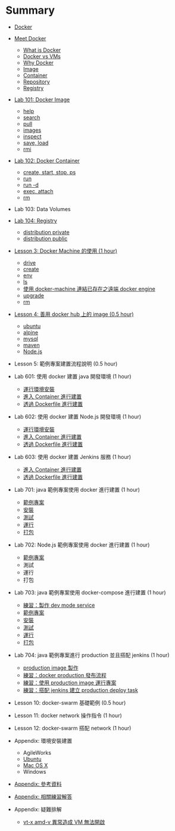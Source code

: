 # Summary

- [Docker](docker/README.md)

- [Meet Docker](docker/000-intro/README.md)

  - [What is Docker](docker/000-intro/what/README.md)
  - [Docker vs VMs](docker/000-intro/compare/README.md)
  - [Why Docker](docker/000-intro/why/README.md)
  - [Image](docker/000-intro/image/README.md)
  - [Container](docker/000-intro/container/README.md)
  - [Repository](docker/000-intro/repository/README.md)
  - [Registry](docker/000-intro/registry/README.md)

- [Lab 101: Docker Image](docker/basic/101-image/README.md)

  - [help](docker/basic/101-image/help/README.md)
  - [search](docker/basic/101-image/search/README.md)
  - [pull](docker/basic/101-image/pull/README.md)
  - [images](docker/basic/101-image/images/README.md)
  - [inspect](docker/basic/101-image/inspect/README.md)
  - [save, load](docker/basic/101-image/save-load/README.md)
  - [rmi](docker/basic/101-image/rmi/README.md)

- [Lab 102: Docker Container](docker/basic/102-container/README.md)

  - [create, start, stop, ps](docker/basic/102-container/create/README.md)
  - [run](docker/basic/102-container/run/README.md)
  - [run -d](docker/basic/102-container/daemon/README.md)
  - [exec, attach](docker/basic/102-container/exec/README.md)
  - [rm](docker/basic/102-container/rm/README.md)

- Lab 103: Data Volumes

- [Lab 104: Registry](docker/basic/104-registry/README.md)

  - [distribution private](docker/basic/104-registry/distribution-private/README.md)
  - [distribution public](docker/basic/104-registry/distribution-public/README.md)

- [Lesson 3: Docker Machine 的使用 (1 hour)](docker/machine/README.md)

  - [drive](docker/machine/drive/README.md)
  - [create](docker/machine/create/README.md)
  - [env](docker/machine/env/README.md)
  - [ls](docker/machine/ls/README.md)
  - [使用 docker-machine 連結已存在之遠端 docker engine](docker/machine/exist-remote-docker/README.md)
  - [upgrade](docker/machine/upgrade/README.md)
  - [rm](docker/machine/rm/README.md)

- [Lesson 4: 善用 docker hub 上的 image (0.5 hour)](docker/hub/README.md)

  - [ubuntu](docker/hub/ubuntu/README.md)
  - [alpine](docker/hub/alpine/README.md)
  - [mysql](docker/hub/mysql/README.md)
  - [maven](docker/hub/maven/README.md)
  - [Node.js](docker/hub/nodejs/README.md)

- Lesson 5: 範例專案建置流程說明 (0.5 hour)

- Lab 601: 使用 docker 建置 java 開發環境 (1 hour)

  - [運行環境安裝](docker/project/java/env/README.md)
  - [進入 Container 進行建置](docker/project/java/env-docker-build/README.md)
  - [透過 Dockerfile 進行建置](docker/project/java/env-dockerfile/README.md)

- Lab 602: 使用 docker 建置 Node.js 開發環境 (1 hour)

  - [運行環境安裝](docker/project/nodejs/env/README.md)
  - [進入 Container 進行建置](docker/project/nodejs/env-docker-build/README.md)
  - [透過 Dockerfile 進行建置](docker/project/nodejs/env-dockerfile/README.md)

- Lab 603: 使用 docker 建置 Jenkins 服務 (1 hour)

  - [進入 Container 進行建置](docker/application/jenkins/build-docker/README.md)
  - [透過 Dockerfile 進行建置](docker/application/jenkins/build-dockerfile/README.md)

- Lab 701: java 範例專案使用 docker 進行建置 (1 hour)

  - [範例專案](docker/project/java/repository/README.md)
  - [安裝](docker/project/java/mvn-install/README.md)
  - [測試](docker/project/java/mvn-test/README.md)
  - [運行](docker/project/java/mvn-run/README.md)
  - [打包](docker/project/java/mvn-package/README.md)

- Lab 702: Node.js 範例專案使用 docker 進行建置 (1 hour)

  - [範例專案](docker/project/nodejs/repository/README.md)
  - 測試
  - 運行
  - 打包

- Lab 703: java 範例專案使用 docker-compose 進行建置 (1 hour)

  - [練習：製作 dev mode service](docker/pratice/compose-dev-mode.md)
  - [範例專案](docker/project/java/repository/README.md)
  - [安裝](docker/project/java/compose-mvn-install/README.md)
  - [測試](docker/project/java/compose-mvn-test/README.md)
  - [運行](docker/project/java/compose-mvn-run/README.md)
  - [打包](docker/project/java/compose-mvn-package/README.md)

- Lab 704: java 範例專案進行 production 並且搭配 jenkins (1 hour)

  - [production image 製作](docker/project/java/production-image-build/README.md)
  - [練習：docker production 發布流程](docker/pratice/production-image-publish.md)
  - [練習：使用 production image 運行專案](docker/pratice/production-image-run.md)
  - [練習：搭配 jenkins 建立 production deploy task](docker/pratice/jenkins-docker-prod-deploy-task.md)

- Lesson 10: docker-swarm 基礎範例 (0.5 hour)

- Lesson 11: docker network 操作指令 (1 hour)

- Lesson 12: docker-swarm 搭配 network (1 hour)

- Appendix: 環境安裝建置

  - AgileWorks
  - [Ubuntu](docker/install/ubuntu/README.md)
  - [Mac OS X](docker/install/osx/README.md)
  - Windows

- [Appendix: 參考資料](docker/reference/README.md)

- [Appendix: 相關練習解答](docker/pratice/answer.md)

- Appendix: 疑難排解

  - [vt-x amd-v 異常造成 VM 無法開啟](docker/troubleshooting/vt_x_amd_v_error/README.md)
